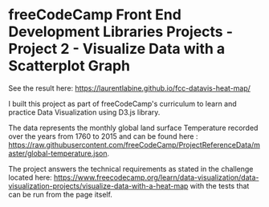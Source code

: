 # freeCodeCamp Front End Development Libraries Projects - Project 2 - Visualize Data with a Scatterplot Graph

See the result here: https://laurentlabine.github.io/fcc-datavis-heat-map/

I built this project as part of freeCodeCamp's curriculum to learn and practice Data Visualization using D3.js library.

The data represents the monthly global land surface Temperature recorded over the years from 1760 to 2015 and can be found here : https://raw.githubusercontent.com/freeCodeCamp/ProjectReferenceData/master/global-temperature.json.

The project answers the technical requirements as stated in the challenge located here: https://www.freecodecamp.org/learn/data-visualization/data-visualization-projects/visualize-data-with-a-heat-map with the tests that can be run from the page itself.
